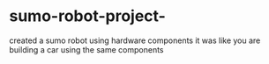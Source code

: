 # sumo-robot-project-
created a sumo robot using hardware components it was like you are building a car using the same components
